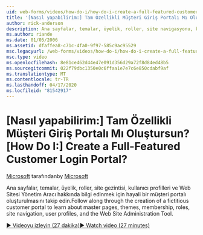 ```yaml
---
uid: web-forms/videos/how-do-i/how-do-i-create-a-full-featured-customer-login-portal
title: '[Nasıl yapabilirim:] Tam Özellikli Müşteri Giriş Portalı Mı Oluştursun? | Microsoft Belgeleri'
author: rick-anderson
description: Ana sayfalar, temalar, üyelik, roller, site navigasyonu, kullanıcı profilleri ve... hakkında bilgi edinmek için hayali bir müşteri portalı nın oluşturulmasını takip edin.
ms.author: riande
ms.date: 01/05/2006
ms.assetid: dfaffea8-c71c-4fa0-9f97-585c9ac95529
msc.legacyurl: /web-forms/videos/how-do-i/how-do-i-create-a-full-featured-customer-login-portal
msc.type: video
ms.openlocfilehash: 8e81ce462d44e47e091d356d29a72f8d84ed48b5
ms.sourcegitcommit: 022f79dbc1350e0c6ffaa1e7e7c6e850cdabf9af
ms.translationtype: MT
ms.contentlocale: tr-TR
ms.lasthandoff: 04/17/2020
ms.locfileid: "81542917"
---
```

# <a name="how-do-i-create-a-full-featured-customer-login-portal"></a><span data-ttu-id="98500-104">[Nasıl yapabilirim:] Tam Özellikli Müşteri Giriş Portalı Mı Oluştursun?</span><span class="sxs-lookup"><span data-stu-id="98500-104">[How Do I:] Create a Full-Featured Customer Login Portal?</span></span>

<span data-ttu-id="98500-105">[Microsoft](https://github.com/microsoft) tarafından</span><span class="sxs-lookup"><span data-stu-id="98500-105">by [Microsoft](https://github.com/microsoft)</span></span>

<span data-ttu-id="98500-106">Ana sayfalar, temalar, üyelik, roller, site gezintisi, kullanıcı profilleri ve Web Sitesi Yönetim Aracı hakkında bilgi edinmek için hayali bir müşteri portalı oluşturulmasını takip edin.</span><span class="sxs-lookup"><span data-stu-id="98500-106">Follow along through the creation of a fictitious customer portal to learn about master pages, themes, membership, roles, site navigation, user profiles, and the Web Site Administration Tool.</span></span>

[<span data-ttu-id="98500-107">&#9654; Videoyu izleyin (27 dakika)</span><span class="sxs-lookup"><span data-stu-id="98500-107">&#9654; Watch video (27 minutes)</span></span>](https://channel9.msdn.com/Blogs/ASP-NET-Site-Videos/how-do-i-create-a-full-featured-customer-login-portal)
